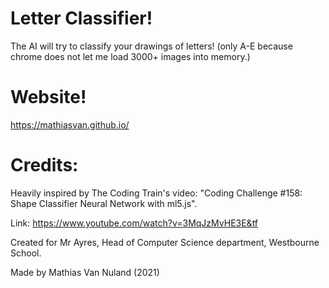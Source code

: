 # Letter Classifier!
The AI will try to classify your drawings of letters! (only A-E because chrome does not let me load 3000+ images into memory.)

# Website!
https://mathiasvan.github.io/

# Credits:
Heavily inspired by The Coding Train's video: "Coding Challenge #158: Shape Classifier Neural Network with ml5.js".

Link: https://www.youtube.com/watch?v=3MqJzMvHE3E&tf


Created for Mr Ayres, Head of Computer Science department, Westbourne School.

Made by Mathias Van Nuland (2021)
